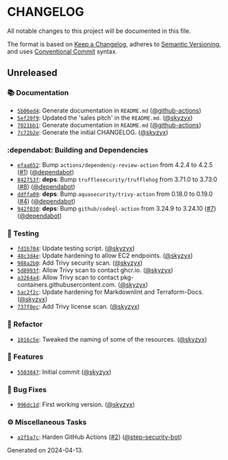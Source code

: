 # CHANGELOG

All notable changes to this project will be documented in this file.

The format is based on [Keep a Changelog](https://keepachangelog.com), adheres to [Semantic Versioning](https://semver.org), and uses [Conventional Commit](https://www.conventionalcommits.org) syntax.

## Unreleased

### :books: Documentation

* [`5b06ed4`](https://github.com/northwood-labs/terraform-provider-corefunc/commit/5b06ed48418bc103e2d968f84a3b74142e5930a2): Generate documentation in `README.md` ([@github-actions](https://github.com/github-actions))
* [`5ef20f9`](https://github.com/northwood-labs/terraform-provider-corefunc/commit/5ef20f96f363e3cc07419fe0e696c3eeb09929a4): Updated the 'sales pitch' in the `README.md`. ([@skyzyx](https://github.com/skyzyx))
* [`7021bb1`](https://github.com/northwood-labs/terraform-provider-corefunc/commit/7021bb173db4e28439754175c4498806f20aa321): Generate documentation in `README.md` ([@github-actions](https://github.com/github-actions))
* [`7c72b2e`](https://github.com/northwood-labs/terraform-provider-corefunc/commit/7c72b2e13798292184563e49c2927af3e059a236): Generate the initial CHANGELOG. ([@skyzyx](https://github.com/skyzyx))

### :dependabot: Building and Dependencies

* [`efaa652`](https://github.com/northwood-labs/terraform-provider-corefunc/commit/efaa6521a47980f216d9af91a2969878a1d51b57): Bump `actions/dependency-review-action` from 4.2.4 to 4.2.5 ([#1](https://github.com/northwood-labs/mod-aws-networking/issues/1)) ([@dependabot](https://github.com/dependabot))
* [`842753f`](https://github.com/northwood-labs/terraform-provider-corefunc/commit/842753fb49864999bb1d13283ff2653b1128bd6c): **deps**: Bump `trufflesecurity/trufflehog` from 3.71.0 to 3.73.0 ([#8](https://github.com/northwood-labs/mod-aws-networking/issues/8)) ([@dependabot](https://github.com/dependabot))
* [`ddffa09`](https://github.com/northwood-labs/terraform-provider-corefunc/commit/ddffa09b31abd2bfff52afdf3828055311f25eb8): **deps**: Bump `aquasecurity/trivy-action` from 0.18.0 to 0.19.0 ([#4](https://github.com/northwood-labs/mod-aws-networking/issues/4)) ([@dependabot](https://github.com/dependabot))
* [`942f030`](https://github.com/northwood-labs/terraform-provider-corefunc/commit/942f0302bd6ac1c06cdcd3a8ea4961a2cb3f4974): **deps**: Bump `github/codeql-action` from 3.24.9 to 3.24.10 ([#7](https://github.com/northwood-labs/mod-aws-networking/issues/7)) ([@dependabot](https://github.com/dependabot))

### :test_tube: Testing

* [`fd1b704`](https://github.com/northwood-labs/terraform-provider-corefunc/commit/fd1b7046f98c498ec85da0f8f8ca79c49f8d8cd4): Update testing script. ([@skyzyx](https://github.com/skyzyx))
* [`48c3d4e`](https://github.com/northwood-labs/terraform-provider-corefunc/commit/48c3d4e15ad458416f7804de6d0d4d52680f10df): Update hardening to allow EC2 endpoints. ([@skyzyx](https://github.com/skyzyx))
* [`988a2b0`](https://github.com/northwood-labs/terraform-provider-corefunc/commit/988a2b0826d7282018bb237266d03d7e458296cf): Add Trivy security scan. ([@skyzyx](https://github.com/skyzyx))
* [`5d8993f`](https://github.com/northwood-labs/terraform-provider-corefunc/commit/5d8993f522ac05b869c8adde74657d97930dc859): Allow Trivy scan to contact ghcr.io. ([@skyzyx](https://github.com/skyzyx))
* [`a3264a4`](https://github.com/northwood-labs/terraform-provider-corefunc/commit/a3264a4ea499a3566834ee37d5df9d3ae1135f2d): Allow Trivy scan to contact pkg-containers.githubusercontent.com. ([@skyzyx](https://github.com/skyzyx))
* [`5ac2f2c`](https://github.com/northwood-labs/terraform-provider-corefunc/commit/5ac2f2cbbd2375464d2d87bda266bcb5e112b393): Update hardening for Markdownlint and Terraform-Docs. ([@skyzyx](https://github.com/skyzyx))
* [`737f0ec`](https://github.com/northwood-labs/terraform-provider-corefunc/commit/737f0ec6fa0520fcc6a6c8c068c701ab8345710b): Add Trivy license scan. ([@skyzyx](https://github.com/skyzyx))

### :tractor: Refactor

* [`1016c5e`](https://github.com/northwood-labs/terraform-provider-corefunc/commit/1016c5e7cf5666b24ff226d81f0b5c0470e643f9): Tweaked the naming of some of the resources. ([@skyzyx](https://github.com/skyzyx))

### <!-- 0 -->:rocket: Features

* [`5503847`](https://github.com/northwood-labs/terraform-provider-corefunc/commit/55038470a1bd87a2c9f6568ca05ece18593bc349): Initial commit ([@skyzyx](https://github.com/skyzyx))

### <!-- 1 -->:bug: Bug Fixes

* [`996dc1d`](https://github.com/northwood-labs/terraform-provider-corefunc/commit/996dc1d4fe61bb6c53c5dd769961c913e551e5be): First working version. ([@skyzyx](https://github.com/skyzyx))

### <!-- ZZZ -->:gear: Miscellaneous Tasks

* [`a2f5a7c`](https://github.com/northwood-labs/terraform-provider-corefunc/commit/a2f5a7cf10ab6c684ea640baa8d27b457373e760): Harden GitHub Actions ([#2](https://github.com/northwood-labs/mod-aws-networking/issues/2)) ([@step-security-bot](https://github.com/step-security-bot))

<p>Generated on 2024-04-13.</p>
